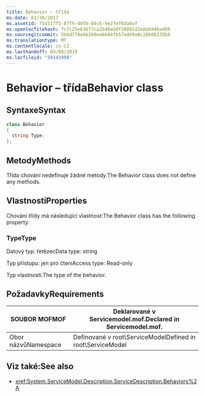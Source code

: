 ```yaml
---
title: Behavior – třída
ms.date: 03/30/2017
ms.assetid: 75d117f5-87f9-40fb-84c6-9e2fef6da6af
ms.openlocfilehash: 7c7c25e63677ca2b48a5df18892d2e8ab946ad08
ms.sourcegitcommit: 5b6d778ebb269ee6684fb57ad69a8c28b06235b9
ms.translationtype: MT
ms.contentlocale: cs-CZ
ms.lasthandoff: 04/08/2019
ms.locfileid: "59143998"
---
```

# <a name="behavior-class"></a><span data-ttu-id="ec326-102">Behavior – třída</span><span class="sxs-lookup"><span data-stu-id="ec326-102">Behavior class</span></span>
## <a name="syntax"></a><span data-ttu-id="ec326-103">Syntaxe</span><span class="sxs-lookup"><span data-stu-id="ec326-103">Syntax</span></span>  
  
```csharp
class Behavior  
{  
  string Type;  
};  
```  
  
## <a name="methods"></a><span data-ttu-id="ec326-104">Metody</span><span class="sxs-lookup"><span data-stu-id="ec326-104">Methods</span></span>  
 <span data-ttu-id="ec326-105">Třída chování nedefinuje žádné metody.</span><span class="sxs-lookup"><span data-stu-id="ec326-105">The Behavior class does not define any methods.</span></span>  
  
## <a name="properties"></a><span data-ttu-id="ec326-106">Vlastnosti</span><span class="sxs-lookup"><span data-stu-id="ec326-106">Properties</span></span>  
 <span data-ttu-id="ec326-107">Chování třídy má následující vlastnost:</span><span class="sxs-lookup"><span data-stu-id="ec326-107">The Behavior class has the following property:</span></span>  
  
### <a name="type"></a><span data-ttu-id="ec326-108">Type</span><span class="sxs-lookup"><span data-stu-id="ec326-108">Type</span></span>  
 <span data-ttu-id="ec326-109">Datový typ: řetězec</span><span class="sxs-lookup"><span data-stu-id="ec326-109">Data type: string</span></span>  
  
 <span data-ttu-id="ec326-110">Typ přístupu: jen pro čtení</span><span class="sxs-lookup"><span data-stu-id="ec326-110">Access type: Read-only</span></span>  
  
 <span data-ttu-id="ec326-111">Typ vlastnosti.</span><span class="sxs-lookup"><span data-stu-id="ec326-111">The type of the behavior.</span></span>  
  
## <a name="requirements"></a><span data-ttu-id="ec326-112">Požadavky</span><span class="sxs-lookup"><span data-stu-id="ec326-112">Requirements</span></span>  
  
|<span data-ttu-id="ec326-113">SOUBOR MOF</span><span class="sxs-lookup"><span data-stu-id="ec326-113">MOF</span></span>|<span data-ttu-id="ec326-114">Deklarované v Servicemodel.mof.</span><span class="sxs-lookup"><span data-stu-id="ec326-114">Declared in Servicemodel.mof.</span></span>|  
|---------|-----------------------------------|  
|<span data-ttu-id="ec326-115">Obor názvů</span><span class="sxs-lookup"><span data-stu-id="ec326-115">Namespace</span></span>|<span data-ttu-id="ec326-116">Definované v root\ServiceModel</span><span class="sxs-lookup"><span data-stu-id="ec326-116">Defined in root\ServiceModel</span></span>|  
  
## <a name="see-also"></a><span data-ttu-id="ec326-117">Viz také:</span><span class="sxs-lookup"><span data-stu-id="ec326-117">See also</span></span>

- <xref:System.ServiceModel.Description.ServiceDescription.Behaviors%2A>
